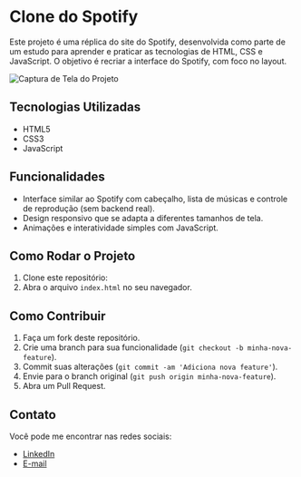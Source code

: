 # Clone do Spotify

Este projeto é uma réplica do site do Spotify, desenvolvida como parte de um estudo para aprender e praticar as tecnologias de HTML, CSS e JavaScript. O objetivo é recriar a interface do Spotify, com foco no layout.

![Captura de Tela do Projeto](img/captura.png)

## Tecnologias Utilizadas
- HTML5
- CSS3
- JavaScript

## Funcionalidades
- Interface similar ao Spotify com cabeçalho, lista de músicas e controle de reprodução (sem backend real).
- Design responsivo que se adapta a diferentes tamanhos de tela.
- Animações e interatividade simples com JavaScript.

## Como Rodar o Projeto
1. Clone este repositório:
2. Abra o arquivo `index.html` no seu navegador.

## Como Contribuir
1. Faça um fork deste repositório.
2. Crie uma branch para sua funcionalidade (`git checkout -b minha-nova-feature`).
3. Commit suas alterações (`git commit -am 'Adiciona nova feature'`).
4. Envie para o branch original (`git push origin minha-nova-feature`).
5. Abra um Pull Request.


## Contato
Você pode me encontrar nas redes sociais:
- [LinkedIn](https://www.linkedin.com/in/luizechaque)
- [E-mail](luizechaque@gmail.com)
